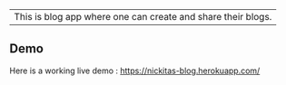 

<table>
<tr>
<td>
This is blog app where one can create and share their blogs.
</td>
</tr>
</table>

## Demo
Here is a working live demo : https://nickitas-blog.herokuapp.com/